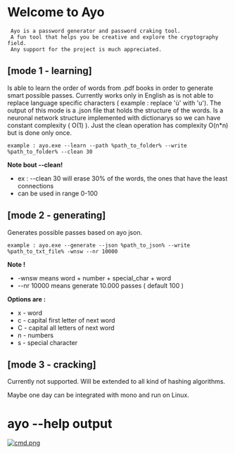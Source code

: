 # Welcome to Ayo

 	 Ayo is a password generator and password craking tool.
 	 A fun tool that helps you be creative and explore the cryptography field.
 	 Any support for the project is much appreciated.


## [mode 1 - learning] ##

Is able to learn the order of words from .pdf books in order to generate smart possible passes. Currently works only in English as is not able to replace language specific characters ( example : replace 'ù' with 'u'). The output of this mode is a .json file that holds the structure of the words. Is a neuronal network structure implemented with dictionarys so we can have constant complexity ( O(1) ). Just the clean operation has complexity O(n*n) but is done only once.

 `example : ayo.exe --learn --path %path_to_folder% --write %path_to_folder% --clean 30`

**Note bout --clean!** 
 * ex : --clean 30 will erase 30% of the words, the ones that have the least connections 
 * can be used in range 0-100 


## [mode 2 - generating] ##

Generates possible passes based on ayo json. 

 `example : ayo.exe --generate --json %path_to_json% --write %path_to_txt_file% -wnsw --nr 10000`

**Note !** 
 * -wnsw means word + number + special_char + word
 * --nr 10000 means generate 10.000 passes ( default 100 )

**Options are :** 
 * x - word
 * c - capital first letter of next word
 * C - capital all letters of next word
 * n - numbers
 * s - special character
 

## [mode 3 - cracking] ##

Currently not supported. Will be extended to all kind of hashing algorithms. 

Maybe one day can be integrated with mono and run on Linux.



# ayo --help output


[![cmd.png](https://s14.postimg.org/3s8e249bl/cmd.png)](https://postimg.org/image/ymfmzuey5/)
